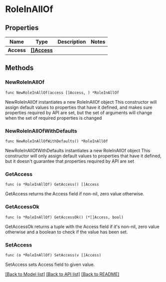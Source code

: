 # RoleInAllOf

## Properties

Name | Type | Description | Notes
------------ | ------------- | ------------- | -------------
**Access** | [**[]Access**](Access.md) |  | 

## Methods

### NewRoleInAllOf

`func NewRoleInAllOf(access []Access, ) *RoleInAllOf`

NewRoleInAllOf instantiates a new RoleInAllOf object
This constructor will assign default values to properties that have it defined,
and makes sure properties required by API are set, but the set of arguments
will change when the set of required properties is changed

### NewRoleInAllOfWithDefaults

`func NewRoleInAllOfWithDefaults() *RoleInAllOf`

NewRoleInAllOfWithDefaults instantiates a new RoleInAllOf object
This constructor will only assign default values to properties that have it defined,
but it doesn't guarantee that properties required by API are set

### GetAccess

`func (o *RoleInAllOf) GetAccess() []Access`

GetAccess returns the Access field if non-nil, zero value otherwise.

### GetAccessOk

`func (o *RoleInAllOf) GetAccessOk() (*[]Access, bool)`

GetAccessOk returns a tuple with the Access field if it's non-nil, zero value otherwise
and a boolean to check if the value has been set.

### SetAccess

`func (o *RoleInAllOf) SetAccess(v []Access)`

SetAccess sets Access field to given value.



[[Back to Model list]](../README.md#documentation-for-models) [[Back to API list]](../README.md#documentation-for-api-endpoints) [[Back to README]](../README.md)


